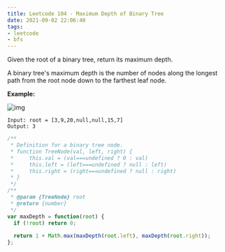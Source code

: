 ```yaml
---
title: Leetcode 104 - Maximum Depth of Binary Tree
date: 2021-09-02 22:06:40
tags:
- leetcode 
- bfs
---
```

Given the root of a binary tree, return its maximum depth.

A binary tree's maximum depth is the number of nodes along the longest path from the root node down to the farthest leaf node.

**Example:**

![img](https://assets.leetcode.com/uploads/2020/11/26/tmp-tree.jpg)
```
Input: root = [3,9,20,null,null,15,7]
Output: 3
```
```javascript
/**
 * Definition for a binary tree node.
 * function TreeNode(val, left, right) {
 *     this.val = (val===undefined ? 0 : val)
 *     this.left = (left===undefined ? null : left)
 *     this.right = (right===undefined ? null : right)
 * }
 */
/**
 * @param {TreeNode} root
 * @return {number}
 */
var maxDepth = function(root) {
  if (!root) return 0;
  
  return 1 + Math.max(maxDepth(root.left), maxDepth(root.right));
};
```
